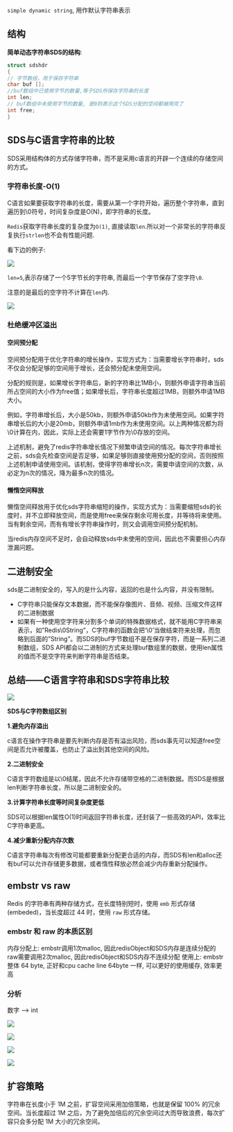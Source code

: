 `simple dynamic string`, 用作默认字符串表示

## 结构

**简单动态字符串SDS的结构**:

```c
struct sdshdr 
{
// 字节数组，用于保存字符串   
char buf [];
//buf数组中已使用字节的数量,等于SDS所保存字符串的长度    
int len;
// buf数组中未使用字节的数量, 是0则表示这个SDS分配的空间都被用完了  
int free;
}
```

## SDS与C语言字符串的比较

 SDS采用结构体的方式存储字符串，而不是采用c语言的开辟一个连续的存储空间的方式。

### 字符串长度-O(1)

C语言如果要获取字符串的长度，需要从第一个字符开始，遍历整个字符串，直到遍历到\0符号，时间复杂度是O(N)，即字符串的长度。

`Redis`获取字符串长度的复杂度为`O(1)`, 直接读取`len`.所以对一个非常长的字符串反复执行`strlen`也不会有性能问题.

看下边的例子:

![](https://ws1.sinaimg.cn/large/006tKfTcly1g0h79gpdkbj30lo0aw74e.jpg)

`len=5`,表示存储了一个5字节长的字符串, 而最后一个字节保存了空字符`\0`.

注意的是最后的空字符不计算在`len`内.

![](https://ws3.sinaimg.cn/large/006tKfTcly1g0h7cdq2grj30sg0b8q38.jpg)

### 杜绝缓冲区溢出

#### 空间预分配

 空间预分配用于优化字符串的增长操作，实现方式为：当需要增长字符串时，sds不仅会分配足够的空间用于增长，还会预分配未使用空间。

分配的规则是，如果增长字符串后，新的字符串比1MB小，则额外申请字符串当前所占空间的大小作为free值；如果增长后，字符串长度超过1MB，则额外申请1MB大小。

例如，字符串增长后，大小是50kb，则额外申请50kb作为未使用空间。如果字符串增长后的大小是20mb，则额外申请1mb作为未使用空间。以上两种情况都为将\0计算在内，因此，实际上还会需要1字节作为\0存放的空间。

上述机制，避免了redis字符串增长情况下频繁申请空间的情况。每次字符串增长之前，sds会先检查空间是否足够，如果足够则直接使用预分配的空间，否则按照上述机制申请使用空间。该机制，使得字符串增长n次，需要申请空间的次数，从必定为n次的情况，降为最多n次的情况。



#### 懒惰空间释放

懒惰空间释放用于优化sds字符串缩短的操作，实现方式为：当需要缩短sds的长度时，并不立即释放空间，而是使用free来保存剩余可用长度，并等待将来使用。当有剩余空间，而有有增长字符串操作时，则又会调用空间预分配机制。

当redis内存空间不足时，会自动释放sds中未使用的空间，因此也不需要担心内存泄漏问题。

## 二进制安全

sds是二进制安全的，写入的是什么内容，返回的也是什么内容，并没有限制。

- C字符串只能保存文本数据，而不能保存像图片、音频、视频、压缩文件这样的二进制数据
- 如果有一种使用空字符来分割多个单词的特殊数据格式，就不能用C字符串来表示，如”Redis\0String”，C字符串的函数会把’\0’当做结束符来处理，而忽略到后面的”String”。而SDS的buf字节数组不是在保存字符，而是一系列二进制数组，SDS API都会以二进制的方式来处理buf数组里的数据，使用len属性的值而不是空字符来判断字符串是否结束。



## 总结——C语言字符串和SDS字符串比较

![](https://ws4.sinaimg.cn/large/006tKfTcly1g0h8147gq3j312e0a6aau.jpg)

**SDS与C字符数组区别**

**1.避免内存溢出**

c语言在操作字符串是要先判断内存是否有溢出风险，而sds事先可以知道free空间是否允许被覆盖，也防止了溢出到其他空间的风险。

**2.二进制安全**

C语言字符数组是以\0结尾，因此不允许存储带空格的二进制数据。而SDS是根据len判断字符串长度，所以是二进制安全的。

**3.计算字符串长度等时间复杂度更低**

SDS可以根据len属性O(1)时间返回字符串长度，还封装了一些高效的API，效率比C字符串更高。

**4.减少重新分配内存次数**

C语言字符串每次有修改可能都要重新分配更合适的内存，而SDS有len和alloc还有buf可以允许存储更多数据，或者惰性释放必然会减少内存重新分配操作。





## embstr vs raw

Redis 的字符串有两种存储方式，在长度特别短时，使用 `emb` 形式存储 (embeded)，当长度超过 44 时，使用 `raw` 形式存储。

### embstr 和 raw 的本质区别

内存分配上: 
embstr调用1次malloc, 因此redisObject和SDS内存是连续分配的
raw需要调用2次malloc, 因此redisObject和SDS内存不连续分配
使用上: 
embstr 整体 64 byte, 正好和cpu cache line 64byte 一样, 可以更好的使用缓存, 效率更高



### 分析

数字 —> int

![](https://ae01.alicdn.com/kf/H14a2b37ab9e84bc1902f072ab470843eg.jpg)

![](https://ae01.alicdn.com/kf/H66623cfd6145409eac0e5331e64d4263N.jpg)

![](https://ae01.alicdn.com/kf/Ha38142fd18cb4aa2a2757048b194088fX.jpg)

![](https://ae01.alicdn.com/kf/H78b054464f5042d4abbb1cb557c64ab4Q.jpg)







## 扩容策略

字符串在长度小于 1M 之前，扩容空间采用加倍策略，也就是保留 100% 的冗余空间。当长度超过 1M 之后，为了避免加倍后的冗余空间过大而导致浪费，每次扩容只会多分配 1M 大小的冗余空间。









